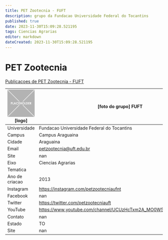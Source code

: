```yaml
---
title: PET Zootecnia - FUFT
description: grupo da Fundacao Universidade Federal do Tocantins
published: true
date: 2023-11-30T15:09:28.521195
tags: Ciencias Agrarias
editor: markdown
dateCreated: 2023-11-30T15:09:28.521195
---
```


# PET Zootecnia

[Publicacoes de PET Zootecnia - FUFT](/atividade/255PETZootecniaFUFT/feed.md)

| ![placeholder.png](/placeholder.png) [logo] | [foto do grupo] FUFT         |
| ------------------------------------------- | ------------------------------------------------- |
| Universidade                                | Fundacao Universidade Federal do Tocantins      |
| Campus                                      | Campus Araguaina            |
| Cidade                                      | Araguaina             |
| Email                                       | petzootecnia@uft.edu.br             |
| Site                                        | nan              |
| Eixo                                        | Ciencias Agrarias              |
| Tematica                                    |           |
| Ano de criacao                              | 2013        |
| Instagram                                   | https://instagram.com/petzootecniaufnt         |
| Facebook                                    | nan          |
| Twitter                                     | https://twitter.com/petzootecniauft           |
| YouTube                                     | https://www.youtube.com/channel/UCUzHcTxm2A_MO0W5Aw820mw/videos           |
| Contato                                     | nan         |
| Estado                                      |  TO            |
| Site                                        | nan |
